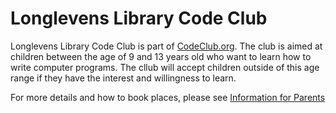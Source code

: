 Longlevens Library Code Club
============================

Longlevens Library Code Club is part of [CodeClub.org](https://codeclub.org). The club is aimed at children between the age of 9 and 13 years old who want to learn how to write computer programs. The cllub will accept children outside of this age range if they have the interest and willingness to learn.

For more details and how to book places, please see [Information for Parents](GlosLibCodeClub/ParentsInfoSheet.pdf)




